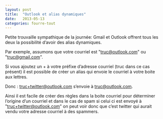 ```yaml
---
layout: post
title:  "Outlook et alias dynamiques"
date:   2013-05-13
categories: fourre-tout
---
```


Petite trouvaille sympathique de la journée: Gmail et Outlook offrent tous les deux la possibilité d’avoir des alias dynamiques.

Par exemple, assumons que votre courriel est "truc@outlook.com" ou "truc@gmail.com".

Si vous ajoutez un + à votre préfixe d’adresse courriel (truc dans ce cas présent) il est possible de créer un alias qui envoie le courriel à votre boite aux lettres.

Donc : truc+twitter@outlook.com s’envoie à truc@outlook.com.

Ainsi il est facile de créer des règles dans la boite courriel pour déterminer l’origine d’un courriel et dans le cas de spam si celui ci est envoyé à "truc+twitter@outlook.com" on peut voir donc que c’est twitter qui aurait vendu votre adresse courriel à des spammers.